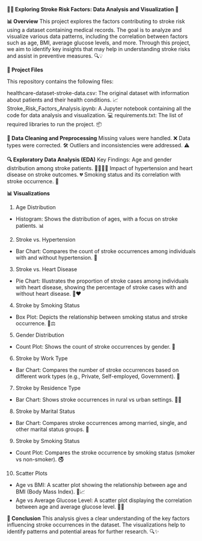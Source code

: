 **🚶‍♂️ Exploring Stroke Risk Factors: Data Analysis and Visualization 🧠**


**📊 Overview**
This project explores the factors contributing to stroke risk using a dataset containing medical records. The goal is to analyze and visualize various data patterns, including the correlation between factors such as age, BMI, average glucose levels, and more. Through this project, we aim to identify key insights that may help in understanding stroke risks and assist in preventive measures. 🔍💡


**📂 Project Files**

This repository contains the following files:

healthcare-dataset-stroke-data.csv: The original dataset with information about patients and their health conditions. 📈
Stroke_Risk_Factors_Analysis.ipynb: A Jupyter notebook containing all the code for data analysis and visualization. 💻
requirements.txt: The list of required libraries to run the project. 📦


**🧹 Data Cleaning and Preprocessing**
Missing values were handled. ❌
Data types were corrected. 🛠️
Outliers and inconsistencies were addressed. ⚠️


**🔍 Exploratory Data Analysis (EDA)**
Key Findings:
Age and gender distribution among stroke patients. 👩‍🦳👨‍🦳
Impact of hypertension and heart disease on stroke outcomes. 💔
Smoking status and its correlation with stroke occurrence. 🚬


**📊 Visualizations**
1. Age Distribution

- Histogram: Shows the distribution of ages, with a focus on stroke patients. 📊

2. Stroke vs. Hypertension

- Bar Chart: Compares the count of stroke occurrences among individuals with and without hypertension. 💉

3. Stroke vs. Heart Disease

- Pie Chart: Illustrates the proportion of stroke cases among individuals with heart disease, showing the percentage of stroke cases with and without heart disease. 🥧❤️

4. Stroke by Smoking Status

- Box Plot: Depicts the relationship between smoking status and stroke occurrence. 🚬⚖️

5. Gender Distribution

- Count Plot: Shows the count of stroke occurrences by gender. 🚻

6. Stroke by Work Type

- Bar Chart: Compares the number of stroke occurrences based on different work types (e.g., Private, Self-employed, Government). 💼

7. Stroke by Residence Type

- Bar Chart: Shows stroke occurrences in rural vs urban settings. 🌆🌄

8. Stroke by Marital Status

- Bar Chart: Compares stroke occurrences among married, single, and other marital status groups. 💍

9. Stroke by Smoking Status

- Count Plot: Compares the stroke occurrence by smoking status (smoker vs non-smoker). 🚭

10. Scatter Plots

- Age vs BMI: A scatter plot showing the relationship between age and BMI (Body Mass Index). 🔴📈
- Age vs Average Glucose Level: A scatter plot displaying the correlation between age and average glucose level. 🔬🍩


**📝 Conclusion**
This analysis gives a clear understanding of the key factors influencing stroke occurrences in the dataset. The visualizations help to identify patterns and potential areas for further research. 🔍✨
